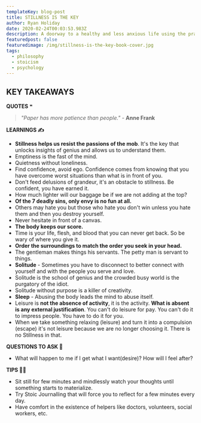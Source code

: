 ```yaml
---
templateKey: blog-post
title: STILLNESS IS THE KEY
author: Ryan Holiday
date: 2020-02-24T00:03:53.983Z
description: A doorway to a healthy and less anxious life using the practice of stillness.
featuredpost: false
featuredimage: /img/stillness-is-the-key-book-cover.jpg
tags:
  - philosophy
  - stoicism
  - psychology
---
```


## KEY TAKEAWAYS 

**QUOTES** ❝

> _"Paper has more patience than people."_ - **Anne Frank**

**LEARNINGS ✍️**

-   **Stillness helps us resist the passions of the mob**. It's the key that unlocks insights of genius and allows us to understand them.
-   Emptiness is the fast of the mind.
-   Quietness without loneliness.
-   Find confidence, avoid ego. Confidence comes from knowing that you have overcome worst situations than what is in front of you.
-   Don't feed delusions of grandeur, it's an obstacle to stillness. Be confident, you have earned it.
-   How much lighter will our baggage be if we are not adding at the top?
-   **Of the 7 deadly sins, only envy is no fun at all.**
-   Others may hate you but those who hate you don't win unless you hate them and then you destroy yourself.
-   Never hesitate in front of a canvas.
-   **The body keeps our score.**
-   Time is your life, flesh, and blood that you can never get back. So be wary of where you give it.
-   **Order the surroundings to match the order you seek in your head.**
-   The gentleman makes things his servants. The petty man is servant to things.
-   **Solitude** - Sometimes you have to disconnect to better connect with yourself and with the people you serve and love.
-   Solitude is the school of genius and the crowded busy world is the purgatory of the idiot.
-   Solitude without purpose is a killer of creativity.
-   **Sleep** - Abusing the body leads the mind to abuse itself.
-   Leisure is **not the absence of activity**, it is the activity. **What is absent is any external justification**. You can't do leisure for pay. You can't do it to impress people. You have to do it for you.
-   When we take something relaxing (leisure) and turn it into a compulsion (escape) it's not leisure because we are no longer choosing it. There is no Stillness in that.

**QUESTIONS TO ASK 💬**

-   What will happen to me if I get what I want(desire)? How will I feel after?

**TIPS 💁‍♂️**

-   Sit still for few minutes and mindlessly watch your thoughts until something starts to materialize.
-   Try Stoic Journalling that will force you to reflect for a few minutes every day.
-   Have comfort in the existence of helpers like doctors, volunteers, social workers, etc.
